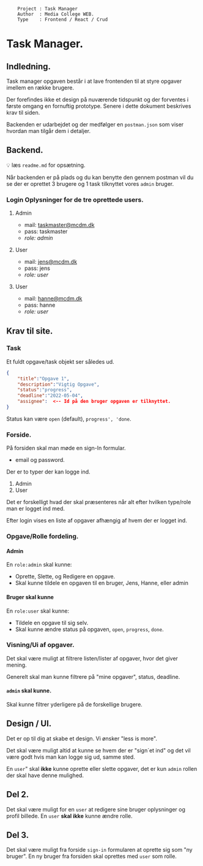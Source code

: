 ```
    Project : Task Manager
    Author  : Media College WEB.
    Type    : Frontend / React / Crud
```

# Task Manager.

## Indledning.
Task manager opgaven består i at lave frontenden til at styre opgaver imellem en række brugere.

Der forefindes ikke et design på nuværende tidspunkt og der forventes i første omgang en fornuftig prototype. Senere i dette dokument beskrives krav til siden.

Backenden er udarbejdet og der medfølger en `postman.json` som viser hvordan man tilgår dem i detaljer.

## Backend.

:bulb: læs `readme.md` for opsætning.

Når backenden er på plads og du kan benytte den gennem postman vil du se der er oprettet 3 brugere og 1 task tilknyttet vores `admin` bruger.

### Login Oplysninger for de tre oprettede users.
1. Admin
    * mail: taskmaster@mcdm.dk
    * pass: taskmaster
    * *role: admin*

1. User
    * mail: jens@mcdm.dk
    * pass: jens
    * *role: user*

3. User
    * mail: hanne@mcdm.dk
    * pass: hanne
    * *role: user*

## Krav til site.

### Task

Et fuldt opgave/task objekt ser således ud.
```json
{
    "title":"Opgave 1",
    "description":"Vigtig Opgave",
    "status":"progress",
    "deadline":"2022-05-04",
    "assignee":  <-- Id på den bruger opgaven er tilknyttet. 
}
```

Status kan være `open` (default), `progress', 'done`.  

### Forside.

På forsiden skal man møde en sign-In formular.

* email og password.

Der er to typer der kan logge ind.

1. Admin
2. User

Det er forskelligt hvad der skal præsenteres når alt efter hvilken type/role man er logget ind med.

Efter login vises en liste af opgaver afhængig af hvem der er logget ind.

### Opgave/Rolle fordeling.

#### Admin

En `role:admin` skal kunne:

* Oprette, Slette, og Redigere en opgave.
* Skal kunne tildele en opgaven til en bruger, Jens, Hanne, eller admin


#### Bruger skal kunne

En `role:user` skal kunne:

* Tildele en opgave til sig selv.
* Skal kunne ændre status på opgaven, `open`, `progress`, `done`.

### Visning/Ui af opgaver.

Det skal være muligt at filtrere listen/lister af opgaver, hvor det giver mening.

Generelt skal man kunne filtrere på  "mine opgaver", status, deadline.

#### `admin` skal kunne.

Skal kunne filtrer yderligere på de forskellige brugere.

## Design / UI.

Det er op til dig at skabe et design. Vi ønsker "less is more".

Det skal være muligt altid at kunne se hvem der er "sign´et ind" og det vil være godt hvis man kan logge sig ud, samme sted.

En `user`" skal **ikke** kunne oprette eller slette opgaver, det er kun `admin` rollen der skal have denne mulighed.

## Del 2.

Det skal være muligt for en `user` at redigere sine bruger oplysninger og profil billede.
En `user` **skal ikke** kunne ændre rolle.

## Del 3. 

Det skal være muligt fra forside `sign-in` formularen at oprette sig som "ny bruger".
En ny bruger fra forsiden skal oprettes med `user` som rolle.

